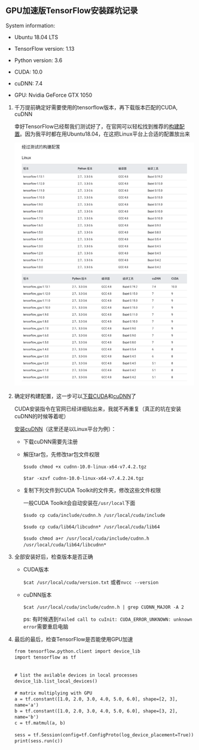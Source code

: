 ## GPU加速版TensorFlow安装踩坑记录

System information:

- Ubuntu 18.04 LTS

- TensorFlow version: 1.13

- Python version: 3.6

- CUDA: 10.0

- cuDNN: 7.4

- GPU: Nvidia GeForce GTX 1050

  

1. 千万提前确定好需要使用的tensorflow版本，再下载版本匹配的CUDA, cuDNN

   幸好TensorFlow已经帮我们测试好了，在官网可以轻松找到推荐的[构建配置](<https://www.tensorflow.org/install/source#tested_build_configurations>)。因为我平时都在用Ubuntu18.04，在这把Linux平台上合适的配置放出来

   ![Linux平台构建配置](../images/TensorFlow-linux-构建配置.png)

2. 确定好构建配置，这一步可以[下载CUDA](<https://developer.nvidia.com/cuda-toolkit-archive>)和[cuDNN](<https://developer.nvidia.com/rdp/cudnn-archive>)了

   CUDA安装指令在官网已经详细贴出来，我就不再重复（真正的坑在安装cuDNN的时候等着呢）

   [安装cuDNN](<https://docs.nvidia.com/deeplearning/sdk/cudnn-install/index.html#installlinux>)（这里还是以Linux平台为例）：

   - 下载cuDNN需要先注册

   - 解压tar包，先修改tar包文件权限

     `$sudo chmod +x cudnn-10.0-linux-x64-v7.4.2.tgz`

     `$tar -xzvf cudnn-10.0-linux-x64-v7.4.2.24.tgz`

   - 复制下列文件到CUDA Toolkit的文件夹，修改这些文件权限

     一般CUDA Toolkit会自动安装在`/usr/local`下面

     `$sudo cp cuda/include/cudnn.h /usr/local/cuda/include`

     `$sudo cp cuda/lib64/libcudnn* /usr/local/cuda/lib64`

     `$sudo chmod a+r /usr/local/cuda/include/cudnn.h /usr/local/cuda/lib64/libcudnn*`

3. 全部安装好后，检查版本是否正确

   - CUDA版本

     `$cat /usr/local/cuda/version.txt` 或者`nvcc --version`

   - cuDNN版本

     `$cat /usr/local/cuda/include/cudnn.h | grep CUDNN_MAJOR -A 2`

     ps: 有时候遇到`failed call to cuInit: CUDA_ERROR_UNKNOWN: unknown error`需要重启电脑

4. 最后的最后，检查TensorFlow是否能使用GPU加速

   ```python3
   from tensorflow.python.client import device_lib
   import tensorflow as tf
   
   
   # list the avilable devices in local processes
   device_lib.list_local_devices()
   
   # matrix multiplying with GPU
   a = tf.constant([1.0, 2.0, 3.0, 4.0, 5.0, 6.0], shape=[2, 3], name='a')
   b = tf.constant([1.0, 2.0, 3.0, 4.0, 5.0, 6.0], shape=[3, 2], name='b')
   c = tf.matmul(a, b)
   
   sess = tf.Session(config=tf.ConfigProto(log_device_placement=True))
   print(sess.run(c))
   ```

   